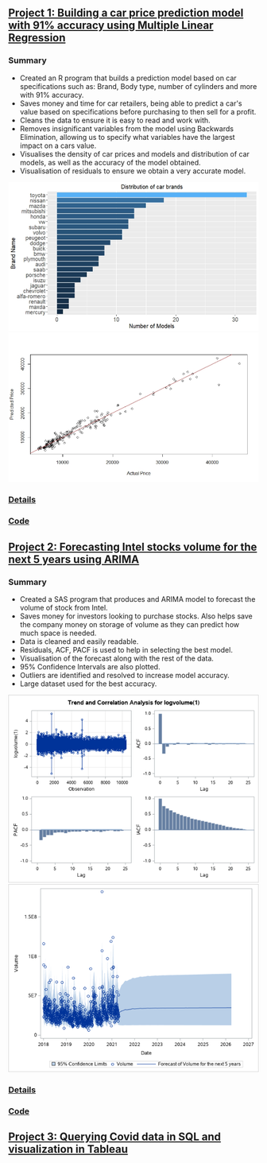 ## [Project 1: Building a car price prediction model with 91% accuracy using Multiple Linear Regression](https://github.com/Conner-cloud/Conner_Projects/tree/main/Car_price_prediction)
### Summary
* Created an R program that builds a prediction model based on car specifications such as: Brand, Body type, number of cylinders and more with 91% accuracy.
* Saves money and time for car retailers, being able to predict a car's value based on specifications before purchasing to then sell for a profit.
* Cleans the data to ensure it is easy to read and work with.
* Removes insignificant variables from the model using Backwards Elimination, allowing us to specify what variables have the largest impact on a cars value.
* Visualises the density of car prices and models and distribution of car models, as well as the accuracy of the model obtained.
* Visualisation of residuals to ensure we obtain a very accurate model.

<img src="Car_price_prediction/Images/Distribution_brands.jpeg" width="600"  > 
<img src="Car_price_prediction/Images/Accuracy_predicted_plot.jpeg" width="600"  >

### [Details](https://conner-cloud.github.io/Car_price_prediction/)
### [Code](https://github.com/Conner-cloud/Conner_Projects/blob/main/Car_price_prediction/Code/Cars.R)

## [Project 2: Forecasting Intel stocks volume for the next 5 years using ARIMA](https://github.com/Conner-cloud/Conner_Projects/tree/main/Intel_forecast_project)
### Summary
* Created a SAS program that produces and ARIMA model to forecast the volume of stock from Intel.
* Saves money for investors looking to purchase stocks. Also helps save the company money on storage of volume as they can predict how much space is needed.
* Data is cleaned and easily readable.
* Residuals, ACF, PACF is used to help in selecting the best model.
* Visualisation of the forecast along with the rest of the data.
* 95% Confidence Intervals are also plotted.
* Outliers are identified and resolved to increase model accuracy.
* Large dataset used for the best accuracy.

<img src="Intel_forecast_project/Images/tend_correlation_analysis_plots.png" width="600"  > 
<img src="Intel_forecast_project/Images/Volume_forecast_all_plot.png" width="600"  >

### [Details](https://conner-cloud.github.io/Intel_stock_forecast/)
### [Code](https://github.com/Conner-cloud/Conner_Projects/blob/main/Intel_forecast_project/Code/Intel_stocks.sas)

## [Project 3: Querying Covid data in SQL and visualization in Tableau](https://github.com/Conner-cloud/Conner_Projects/blob/main/Covid_Visualization/Code/Covid_Portfolio.sql)
